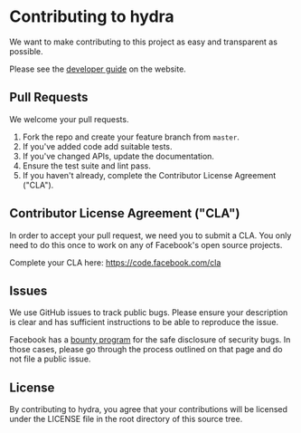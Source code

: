 # Contributing to hydra
We want to make contributing to this project as easy and transparent as
possible.

Please see the [developer guide](https://hydra.cc/docs/development/contributing/) on the website.

## Pull Requests
We welcome your pull requests.

1. Fork the repo and create your feature branch from `master`.
2. If you've added code add suitable tests.
3. If you've changed APIs, update the documentation.
4. Ensure the test suite and lint pass.
5. If you haven't already, complete the Contributor License Agreement ("CLA").

## Contributor License Agreement ("CLA")
In order to accept your pull request, we need you to submit a CLA. You only need
to do this once to work on any of Facebook's open source projects.

Complete your CLA here: <https://code.facebook.com/cla>

## Issues
We use GitHub issues to track public bugs. Please ensure your description is
clear and has sufficient instructions to be able to reproduce the issue.

Facebook has a [bounty program](https://www.facebook.com/whitehat/) for the safe
disclosure of security bugs. In those cases, please go through the process
outlined on that page and do not file a public issue.

## License
By contributing to hydra, you agree that your contributions will be licensed
under the LICENSE file in the root directory of this source tree.

